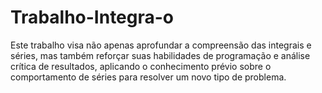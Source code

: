 # Trabalho-Integra-o
Este trabalho visa não apenas aprofundar a compreensão das integrais e séries, mas também reforçar suas habilidades de programação e análise crítica de resultados, aplicando o conhecimento prévio sobre o comportamento de séries para resolver um novo tipo de problema.
